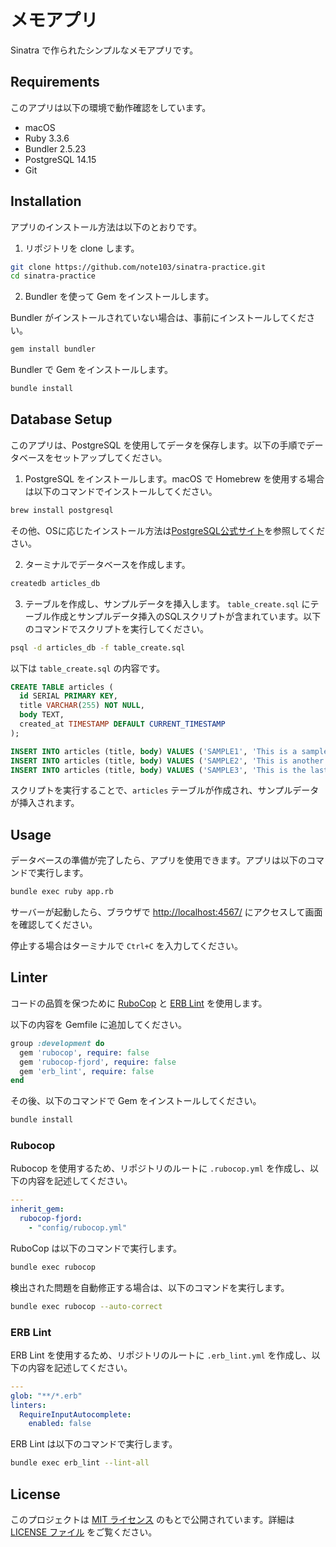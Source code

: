 # メモアプリ

Sinatra で作られたシンプルなメモアプリです。

## Requirements

このアプリは以下の環境で動作確認をしています。

- macOS
- Ruby 3.3.6
- Bundler 2.5.23
- PostgreSQL 14.15
- Git

## Installation

アプリのインストール方法は以下のとおりです。

1. リポジトリを clone します。

```bash
git clone https://github.com/note103/sinatra-practice.git
cd sinatra-practice
```

2. Bundler を使って Gem をインストールします。

Bundler がインストールされていない場合は、事前にインストールしてください。

```bash
gem install bundler
```

Bundler で Gem をインストールします。

```bash
bundle install
```

## Database Setup

このアプリは、PostgreSQL を使用してデータを保存します。以下の手順でデータベースをセットアップしてください。

1. PostgreSQL をインストールします。macOS で Homebrew を使用する場合は以下のコマンドでインストールしてください。

```bash
brew install postgresql
```

その他、OSに応じたインストール方法は[PostgreSQL公式サイト](https://www.postgresql.org/)を参照してください。

2. ターミナルでデータベースを作成します。

```bash
createdb articles_db
```

3. テーブルを作成し、サンプルデータを挿入します。 `table_create.sql` にテーブル作成とサンプルデータ挿入のSQLスクリプトが含まれています。以下のコマンドでスクリプトを実行してください。

```bash
psql -d articles_db -f table_create.sql
```

以下は `table_create.sql` の内容です。

```sql
CREATE TABLE articles (
  id SERIAL PRIMARY KEY,
  title VARCHAR(255) NOT NULL,
  body TEXT,
  created_at TIMESTAMP DEFAULT CURRENT_TIMESTAMP
);

INSERT INTO articles (title, body) VALUES ('SAMPLE1', 'This is a sample article.');
INSERT INTO articles (title, body) VALUES ('SAMPLE2', 'This is another sample article.');
INSERT INTO articles (title, body) VALUES ('SAMPLE3', 'This is the last sample article.');
```

スクリプトを実行することで、`articles` テーブルが作成され、サンプルデータが挿入されます。

## Usage

データベースの準備が完了したら、アプリを使用できます。アプリは以下のコマンドで実行します。

```bash
bundle exec ruby app.rb
```

サーバーが起動したら、ブラウザで [http://localhost:4567/](http://localhost:4567/) にアクセスして画面を確認してください。

停止する場合はターミナルで `Ctrl+C` を入力してください。

## Linter

コードの品質を保つために [RuboCop](https://github.com/rubocop/rubocop) と [ERB Lint](https://github.com/Shopify/erb-lint) を使用します。

以下の内容を Gemfile に追加してください。

```ruby
group :development do
  gem 'rubocop', require: false
  gem 'rubocop-fjord', require: false
  gem 'erb_lint', require: false
end
```

その後、以下のコマンドで Gem をインストールしてください。

```bash
bundle install
```

### Rubocop

Rubocop を使用するため、リポジトリのルートに `.rubocop.yml` を作成し、以下の内容を記述してください。

```yml
---
inherit_gem:
  rubocop-fjord:
    - "config/rubocop.yml"
```

RuboCop は以下のコマンドで実行します。

```bash
bundle exec rubocop
```

検出された問題を自動修正する場合は、以下のコマンドを実行します。

```bash
bundle exec rubocop --auto-correct
```

### ERB Lint

ERB Lint を使用するため、リポジトリのルートに `.erb_lint.yml` を作成し、以下の内容を記述してください。

```yml
---
glob: "**/*.erb"
linters:
  RequireInputAutocomplete:
    enabled: false
```

ERB Lint は以下のコマンドで実行します。

```bash
bundle exec erb_lint --lint-all
```

## License

このプロジェクトは [MIT ライセンス](https://opensource.org/license/MIT) のもとで公開されています。詳細は [LICENSE ファイル](./LICENSE) をご覧ください。
